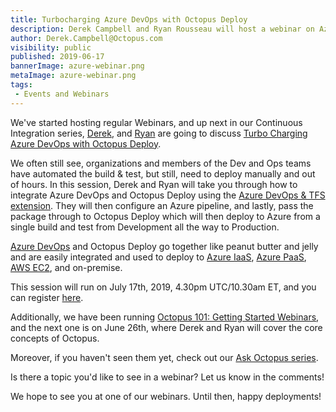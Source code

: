 ```yaml
---
title: Turbocharging Azure DevOps with Octopus Deploy
description: Derek Campbell and Ryan Rousseau will host a webinar on Azure DevOps and Octopus Deploy
author: Derek.Campbell@Octopus.com
visibility: public
published: 2019-06-17
bannerImage: azure-webinar.png
metaImage: azure-webinar.png
tags: 
 - Events and Webinars
---
```


We've started hosting regular Webinars, and up next in our Continuous Integration series, [Derek](https://twitter.com/OctoDerek), and [Ryan](https://twitter.com/ryanrousseau) are going to discuss [Turbo Charging Azure DevOps with Octopus Deploy](https://octopus.zoom.us/webinar/register/WN_93jsiLalSPCLfApxzfWNGA).

We often still see, organizations and members of the Dev and Ops teams have automated the build & test, but still, need to deploy manually and out of hours. In this session, Derek and Ryan will take you through how to integrate Azure DevOps and Octopus Deploy using the [Azure DevOps & TFS extension](https://octopus.com/downloads). They will then configure an Azure pipeline, and lastly, pass the package through to Octopus Deploy which will then deploy to Azure from a single build and test from Development all the way to Production.

[Azure DevOps](https://azure.microsoft.com/en-gb/services/devops/) and Octopus Deploy go together like peanut butter and jelly and are easily integrated and used to deploy to [Azure IaaS](https://azure.microsoft.com/en-gb/overview/what-is-iaas/), [Azure PaaS](https://azure.microsoft.com/en-gb/overview/what-is-paas/), [AWS EC2](https://aws.amazon.com/ec2/), and on-premise.

This session will run on July 17th, 2019, 4.30pm UTC/10.30am ET, and you can register [here](https://octopus.zoom.us/webinar/register/WN_93jsiLalSPCLfApxzfWNGA).

Additionally, we have been running [Octopus 101: Getting Started Webinars](https://octopus.zoom.us/webinar/register/WN_5ZaCOiP5SXSUhSztPPuSgQ), and the next one is on June 26th, where Derek and Ryan will cover the core concepts of Octopus.

Moreover, if you haven't seen them yet, check out our [Ask Octopus series](https://www.youtube.com/playlist?list=PLAGskdGvlaw3-cd9rPiwhwfUo7kDGnOBh).

Is there a topic you'd like to see in a webinar? Let us know in the comments!

We hope to see you at one of our webinars. Until then, happy deployments!
